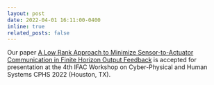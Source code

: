 ```yaml
---
layout: post
date: 2022-04-01 16:11:00-0400
inline: true
related_posts: false
---
```


Our paper [A Low Rank Approach to Minimize Sensor-to-Actuator Communication in Finite Horizon Output Feedback](https://arxiv.org/pdf/2311.08998.pdf) is accepted for presentation at the 4th IFAC Workshop on Cyber-Physical and Human Systems CPHS 2022 (Houston, TX).